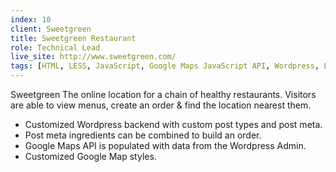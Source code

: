 ```yaml
---
index: 10
client: Sweetgreen
title: Sweetgreen Restaurant
role: Technical Lead
live_site: http://www.sweetgreen.com/
tags: [HTML, LESS, JavaScript, Google Maps JavaScript API, Wordpress, Linux, Apache, MySQL, PHP, Google Analytics, Google Webmaster Tools]
---
```

Sweetgreen
The online location for a chain of healthy restaurants. Visitors are able to view menus, create an order & find the location nearest them.

* Customized Wordpress backend with custom post types and post meta.
* Post meta ingredients can be combined to build an order.
* Google Maps API is populated with data from the Wordpress Admin.
* Customized Google Map styles.


